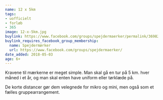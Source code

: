 ```yaml
---
name: 12 x 5km
tags:
- uofficielt
- forløb
- 365
image: 12-x-5km.jpg
buylink: https://www.facebook.com/groups/spejdermaerker/permalink/3698268520405170/
buylink_requires_facebook_group_membership:
  name: Spejdermærker
  url: https://www.facebook.com/groups/spejdermaerker/
date_added: 2018-05-03
age: 6+
---
```

Kravene til mærkerne er meget simple. Man skal gå en tur på 5 km. hver måned i et år, og man skal enten have uniform eller tørklæde på.

De korte distancer gør dem velegnede for mikro og mini, men også som et fælles gruppearrangement.
